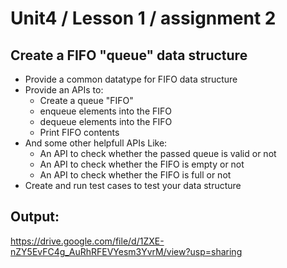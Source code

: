 # Unit4 / Lesson 1 / assignment 2
## Create a FIFO "queue" data structure
- Provide a common datatype for FIFO data structure
- Provide an APIs to:
	- Create a queue "FIFO"
	- enqueue elements into the FIFO
	- dequeue elements into the FIFO
	- Print FIFO contents
- And some other helpfull APIs Like:
	- An API to check whether the passed queue is valid or not
	- An API to check whether the FIFO is empty or not
	- An API to check whether the FIFO is full or not
- Create and run test cases to test your data structure
## Output:
https://drive.google.com/file/d/1ZXE-nZY5EvFC4g_AuRhRFEVYesm3YvrM/view?usp=sharing